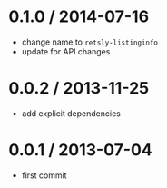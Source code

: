 
# 0.1.0 / 2014-07-16

- change name to `retsly-listinginfo`
- update for API changes

# 0.0.2 / 2013-11-25

- add explicit dependencies

# 0.0.1 / 2013-07-04

- first commit
